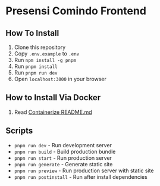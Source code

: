 # Presensi Comindo Frontend

## How To Install
1. Clone this repository 
2. Copy `.env.example` to `.env`
3. Run `npm install -g pnpm`
4. Run `pnpm install`
5. Run `pnpm run dev`
6. Open `localhost:3000` in your browser

## How to Install Via Docker
1. Read [Containerize README.md](https://github.com/ExeCiety/containerize-presensi-comindo/blob/main/README.md)

## Scripts
- `pnpm run dev` - Run development server
- `pnpm run build` - Build production bundle
- `pnpm run start` - Run production server
- `pnpm run generate` - Generate static site
- `pnpm run preview` - Run production server with static site
- `pnpm run postinstall` - Run after install dependencies
